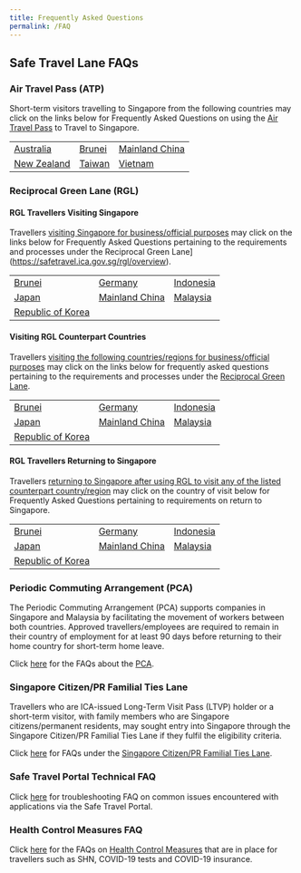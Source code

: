 ```yaml
---
title: Frequently Asked Questions
permalink: /FAQ
---
```


## Safe Travel Lane FAQs

### Air Travel Pass (ATP)

Short-term visitors travelling to Singapore from the following countries may click on the links below for Frequently Asked Questions on using the [Air Travel Pass](https://safetravel.ica.gov.sg/atp/overview) to Travel to Singapore.

<table>
<tr>
<td><a href="https://safetravel.ica.gov.sg/australia/atp/faq">Australia</a></td>
<td><a href="https://safetravel.ica.gov.sg/brunei/atp/faq">Brunei</a></td>
<td><a href="https://safetravel.ica.gov.sg/china/atp/faq">Mainland China</a></td>
</tr>
<tr>
<td><a href="https://safetravel.ica.gov.sg/newzealand/atp/faq">New Zealand</a></td>
<td><a href="https://safetravel.ica.gov.sg/taiwan/atp/faq">Taiwan</a></td>
<td><a href="https://safetravel.ica.gov.sg/vietnam/atp/faq">Vietnam</a></td>
</tr>
</table>

### Reciprocal Green Lane (RGL)

#### RGL Travellers Visiting Singapore

Travellers <u>visiting Singapore for business/official purposes</u> may click on the links below for Frequently Asked Questions pertaining to the requirements and processes under the Reciprocal Green Lane](https://safetravel.ica.gov.sg/rgl/overview).

<table>
<tr>
<td><a href="https://safetravel.ica.gov.sg/rgl/faq">Brunei</a></td>
<td><a href="https://safetravel.ica.gov.sg/rgl/faq">Germany</a></td>
<td><a href="https://safetravel.ica.gov.sg/indonesia/rgl/faq">Indonesia</a></td>
</tr>
<tr>
<td><a href="https://safetravel.ica.gov.sg/rgl/faq">Japan</a></td>
<td><a href="https://safetravel.ica.gov.sg/rgl/faq">Mainland China</a></td>
<td><a href="https://safetravel.ica.gov.sg/rgl/faq">Malaysia</a></td>
</tr>
<tr>
<td><a href="https://safetravel.ica.gov.sg/rgl/faq">Republic of Korea</a></td>
</tr>
</table>


#### Visiting RGL Counterpart Countries

Travellers <u>visiting the following countries/regions for business/official purposes</u> may click on the links below for frequently asked questions pertaining to the requirements and processes under the [Reciprocal Green Lane](https://safetravel.ica.gov.sg/rgl/outbound/faq).

<table>
<tr>
<td><a href="https://safetravel.ica.gov.sg/rgl/outbound/faq#faq-outbound-brunei">Brunei</a></td>
<td><a href="https://safetravel.ica.gov.sg/rgl/outbound/faq#faq-outbound-germany">Germany</a></td>
<td><a href="https://safetravel.ica.gov.sg/rgl/outbound/faq#faq-outbound-indonesia">Indonesia</a></td>
</tr>
<tr>
<td><a href="https://safetravel.ica.gov.sg/rgl/outbound/faq#faq-outbound-japan">Japan</a></td>
<td><a href="https://safetravel.ica.gov.sg/rgl/outbound/faq#faq-outbound-china">Mainland China</a></td>
<td><a href="https://safetravel.ica.gov.sg/rgl/outbound/faq#faq-outbound-malaysia">Malaysia</a></td>
</tr>
<tr>
<td><a href="https://safetravel.ica.gov.sg/rgl/outbound/faq#faq-outbound-rok">Republic of Korea</a></td>
</tr>
</table>

#### RGL Travellers Returning to Singapore

Travellers <u>returning to Singapore after using RGL to visit any of the listed counterpart country/region</u> may click on the country of visit below for Frequently Asked Questions pertaining to requirements on return to Singapore.

<table>
<tr>
<td><a href="https://safetravel.ica.gov.sg/rgl/returnees/faq#faq-return-brunei">Brunei</a></td>
<td><a href="https://safetravel.ica.gov.sg/rgl/returnees/faq#faq-return-germany">Germany</a></td>
<td><a href="https://safetravel.ica.gov.sg/rgl/returnees/faq#faq-return-indonesia">Indonesia</a></td>
</tr>
<tr>
<td><a href="https://safetravel.ica.gov.sg/rgl/returnees/faq#faq-return-japan">Japan</a></td>
<td><a href="https://safetravel.ica.gov.sg/rgl/returnees/faq#faq-return-china">Mainland China</a></td>
<td><a href="https://safetravel.ica.gov.sg/rgl/returnees/faq#faq-return-malaysia">Malaysia</a></td>
</tr>
<tr>
<td><a href="https://safetravel.ica.gov.sg/rgl/returnees/faq#faq-return-rok">Republic of Korea</a></td>
</tr>
</table>


### Periodic Commuting Arrangement (PCA)

The Periodic Commuting Arrangement (PCA) supports companies in Singapore and Malaysia by facilitating the movement of workers between both countries. Approved travellers/employees are required to remain in their country of employment for at least 90 days before returning to their home country for short-term home leave. 

Click [here](https://safetravel.ica.gov.sg/malaysia/pca/faq) for the FAQs about the [PCA](/pca/overview).

### Singapore Citizen/PR Familial Ties Lane

Travellers who are ICA-issued Long-Term Visit Pass (LTVP) holder or a short-term visitor, with family members who are Singapore citizens/permanent residents, may sought entry into Singapore through the Singapore Citizen/PR Familial Ties Lane if they fulfil the eligibility criteria. 

Click [here](https://safetravel.ica.gov.sg/scpr-familial-ties-lane/faq) for FAQs under the [Singapore Citizen/PR Familial Ties Lane](/scpr-familial-ties-lane/requirements-and-process).

### Safe Travel Portal Technical FAQ

Click [here](/FAQ/tech) for troubleshooting FAQ on common issues encountered with applications via the Safe Travel Portal.

### Health Control Measures FAQ

Click [here](https://safetravel.ica.gov.sg/health/faq) for the FAQs on [Health Control Measures](/health) that are in place for travellers such as SHN, COVID-19 tests and COVID-19 insurance.
